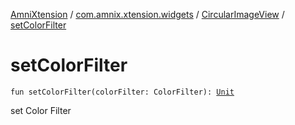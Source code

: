 [AmniXtension](../../index.md) / [com.amnix.xtension.widgets](../index.md) / [CircularImageView](index.md) / [setColorFilter](./set-color-filter.md)

# setColorFilter

`fun setColorFilter(colorFilter: ColorFilter): `[`Unit`](https://kotlinlang.org/api/latest/jvm/stdlib/kotlin/-unit/index.html)

set Color Filter

